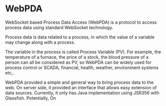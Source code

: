 WebPDA
=====

WebSocket based Process Data Access (WebPDA) is a protocol to access process data using standard WebSocket technology. 

Process data is data related to a process, in which the value of a variable may change along with a process. 

The variable in the process is called Process Variable (PV). For example,
the temperature of a furnace,  the price of a stock, the blood pressure of a person can all be considered as PV,
so WebPDA can be widely used for process control or SCADA, financial, health, weather, environment systems etc,.


WebPDA provided a simple and general way to bring process data to the web. 
On server side, it provided an interface that allows easy extension of data sources. 
Currently, it only has Java implementation using JSR356 with Glassfish. Potentially, 
On 
